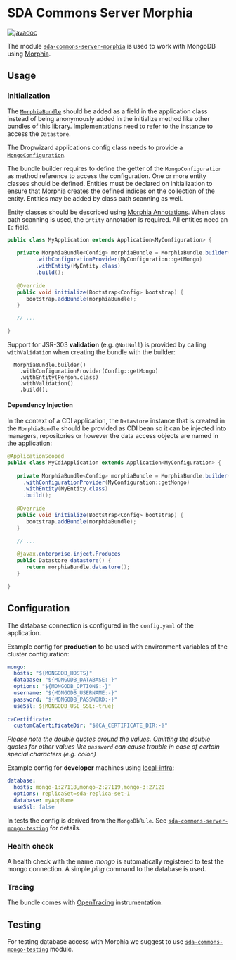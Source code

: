 # SDA Commons Server Morphia

[![javadoc](https://javadoc.io/badge2/org.sdase.commons/sda-commons-server-morphia/javadoc.svg)](https://javadoc.io/doc/org.sdase.commons/sda-commons-server-morphia)

The module [`sda-commons-server-morphia`](./README.md) is used to work
with MongoDB using [Morphia](https://github.com/MorphiaOrg).

## Usage

### Initialization

The [`MorphiaBundle`](./src/main/java/org/sdase/commons/server/morphia/MorphiaBundle.java) should be added as a
field in the application class instead of being anonymously added in the initialize method like other bundles of this 
library. Implementations need to refer to the instance to access the `Datastore`.

The Dropwizard applications config class needs to provide a 
[`MongoConfiguration`](./src/main/java/org/sdase/commons/server/morphia/MongoConfiguration.java).

The bundle builder requires to define the getter of the `MongoConfiguration` as method reference to access the 
configuration. One or more entity classes should be defined. Entities must be declared on initialization to ensure that
Morphia creates the defined indices on the collection of the entity. Entities may be added by class path scanning as
well.

Entity classes should be described using 
[Morphia Annotations](http://morphiaorg.github.io/morphia/1.4/guides/annotations/). When class path scanning is used,
the `Entity` annotation is required. All entities need an `Id` field. 

```java
public class MyApplication extends Application<MyConfiguration> {
   
   private MorphiaBundle<Config> morphiaBundle = MorphiaBundle.builder()
         .withConfigurationProvider(MyConfiguration::getMongo)
         .withEntity(MyEntity.class)
         .build();
   
   @Override
   public void initialize(Bootstrap<Config> bootstrap) {
      bootstrap.addBundle(morphiaBundle);
   }

   // ...
   
}
```

Support for JSR-303 **validation** (e.g. `@NotNull`) is provided by calling 
`withValidation` when creating the bundle with the builder:

```
  MorphiaBundle.builder()
    .withConfigurationProvider(Config::getMongo)
    .withEntity(Person.class)
    .withValidation()
    .build();
```

#### Dependency Injection

In the context of a CDI application, the `Datastore` instance that is created in the `MorphiaBundle` should be
provided as CDI bean so it can be injected into managers, repositories or however the data access objects are named in 
the application:

```java
@ApplicationScoped
public class MyCdiApplication extends Application<MyConfiguration> {
   
   private MorphiaBundle<Config> morphiaBundle = MorphiaBundle.builder()
     .withConfigurationProvider(MyConfiguration::getMongo)
     .withEntity(MyEntity.class)
     .build();
   
   @Override
   public void initialize(Bootstrap<Config> bootstrap) {
      bootstrap.addBundle(morphiaBundle);
   }

   // ...
   
   @javax.enterprise.inject.Produces
   public Datastore datastore() {
      return morphiaBundle.datastore();
   }

}
```

## Configuration

The database connection is configured in the `config.yaml` of the application.

Example config for **production** to be used with environment variables of the cluster configuration:
```yaml
mongo:
  hosts: "${MONGODB_HOSTS}"
  database: "${MONGODB_DATABASE:-}"
  options: "${MONGODB_OPTIONS:-}"
  username: "${MONGODB_USERNAME:-}"
  password: "${MONGODB_PASSWORD:-}"
  useSsl: ${MONGODB_USE_SSL:-true}
  
caCertificate:
  customCaCertificateDir: "${CA_CERTIFICATE_DIR:-}"
```
_Please note the double quotes around the values.
 Omitting the double quotes for other values like `password` can cause trouble in case of certain special characters (e.g. colon)_

Example config for **developer** machines using [local-infra](https://github.com/SDA-SE/local-infra):
```yaml
database:
  hosts: mongo-1:27118,mongo-2:27119,mongo-3:27120
  options: replicaSet=sda-replica-set-1
  database: myAppName
  useSsl: false
```

In tests the config is derived from the `MongoDbRule`. See 
[`sda-commons-server-mongo-testing`](../sda-commons-server-mongo-testing/README.md) for details.


### Health check

A health check with the name _mongo_ is automatically registered to test the mongo connection. 
A simple _ping_ command to the database is used.

### Tracing

The bundle comes with [OpenTracing](https://opentracing.io/) instrumentation.

## Testing

For testing database access with Morphia we suggest to use 
[`sda-commons-mongo-testing`](../sda-commons-server-mongo-testing) module.
